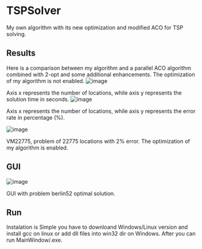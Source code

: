 # TSPSolver
My own algorithm with its new optimization and modified ACO for TSP solving.

## Results
Here is a comparison between my algorithm and a parallel ACO algorithm combined with 2-opt and some additional enhancements. The optimization of my algorithm is not enabled.
![image](https://github.com/hosprojektant/TSPSolver/assets/45818202/cc490c5d-36fd-44af-a7e1-d6238239f851)

Axis x represents the number of locations, while axis y represents the solution time in seconds.
![image](https://github.com/hosprojektant/TSPSolver/assets/45818202/ef22a05f-4e45-4b3b-a3de-52e63d437000)

Axis x represents the number of locations, while axis y represents the error rate in percentage (%).

![image](https://github.com/hosprojektant/TSPSolver/assets/45818202/c1c4d56b-919a-4acc-9731-dcaf67bfb500)

VM22775, problem of 22775 locations with 2% error. The optimization of my algorithm is enabled.

## GUI
![image](https://github.com/hosprojektant/TSPSolver/assets/45818202/3d3c0647-ec2a-4d2b-a79c-ec7a2214d898)

GUI with problem berlin52 optimal solution.

## Run
Instalation is Simple you have to downloand Windows/Linux version and install gcc on linux or add dll files into win32 dir on Windows. After you can run MainWindow/.exe.
